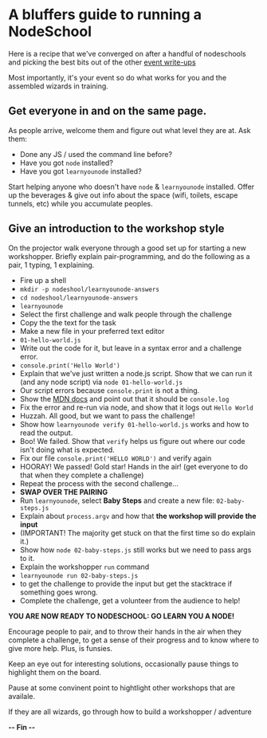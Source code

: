 
# A bluffers guide to running a NodeSchool

Here is a recipe that we've converged on after a handful of nodeschools and picking
the best bits out of the other [event write-ups](https://github.com/nodeschool/discussions/issues/93)

Most importantly, it's your event so do what works for you and the assembled
wizards in training.

## Get everyone in and on the same page.

As people arrive, welcome them and figure out what level they are at. Ask them:
  - Done any JS / used the command line before?
  - Have you got `node` installed?
  - Have you got `learnyounode` installed?

Start helping anyone who doesn't have `node` & `learnyounode` installed.
Offer up the beverages & give out info about the space (wifi, toilets, escape tunnels, etc)
while you accumulate peoples.

## Give an introduction to the workshop style

On the projector walk everyone through a good set up for starting a new workshopper.
Briefly explain pair-programming, and do the following as a pair, 1 typing, 1 explaining.

- Fire up a shell
- `mkdir -p nodeshool/learnyounode-answers`
- `cd nodeshool/learnyounode-answers`
- `learnyounode`
- Select the first challenge and walk people through the challenge
- Copy the the text for the task
- Make a new file in your preferred text editor
- `01-hello-world.js`
- Write out the code for it, but leave in a syntax error and a challenge error.
- `console.print('Hello World')`
- Explain that we've just written a node.js script. Show that we can run
it (and any node script) via `node 01-hello-world.js`
- Our script errors because `console.print` is not a thing.
- Show the [MDN docs](https://developer.mozilla.org/en/docs/Web/API/console) and point out that it should be `console.log`
- Fix the error and re-run via node, and show that it logs out `Hello World`
- Huzzah. All good, but we want to pass the challenge!
- Show how `learnyounode verify 01-hello-world.js` works and how to read the output.
- Boo! We failed. Show that `verify` helps us figure out where our code isn't doing what is expected.
- Fix our file `console.print('HELLO WORLD')` and verify again
- HOORAY! We passed! Gold star! Hands in the air! (get everyone to do that when they complete a challenge)
- Repeat the process with the second challenge...
- **SWAP OVER THE PAIRING**
- Run `learnyounode`, select **Baby Steps** and create a new file: `02-baby-steps.js`
- Explain about `process.argv` and how that **the workshop will provide the input**
- (IMPORTANT! The majority get stuck on that the first time so do explain it.)
- Show how `node 02-baby-steps.js` still works but we need to pass args to it.
- Explain the workshopper `run` command
- `learnyounode run 02-baby-steps.js`
- to get the challenge to provide the input but get the stacktrace if something goes wrong.
- Complete the challenge, get a volunteer from the audience to help!

**YOU ARE NOW READY TO NODESCHOOL: GO LEARN YOU A NODE!**

Encourage people to pair, and to throw their hands in the air when they complete
a challenge, to get a sense of their progress and to know where to give more help.
Plus, is funsies.

Keep an eye out for interesting solutions, occasionally pause things to highlight
them on the board.

Pause at some convinent point to hightlight other workshops that are availale.

If they are all wizards, go through how to build a workshopper / adventure

**-- Fin --**
